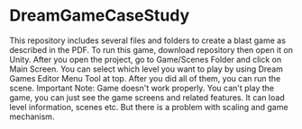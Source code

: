 # DreamGameCaseStudy
This repository includes several files and folders to create a blast game as described in the PDF. To run this game, download repository then open it on Unity. After you open the project, go to Game/Scenes Folder and click on Main Screen. You can select which level you want to play by using Dream Games Editor Menu Tool at top. After you did all of them, you can run the scene. 
Important Note: Game doesn't work properly. You can't play the game, you can just see the game screens and related features. It can load level information, scenes etc. But there is a problem with scaling and game mechanism.

